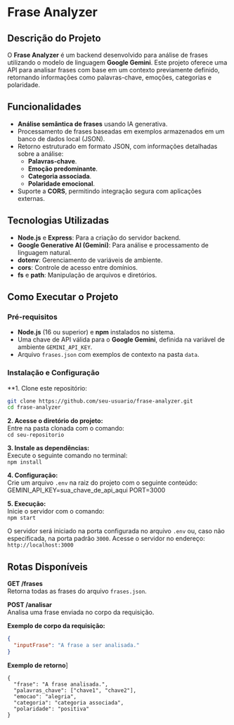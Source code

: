 # Frase Analyzer

## Descrição do Projeto
O **Frase Analyzer** é um backend desenvolvido para análise de frases utilizando o modelo de linguagem **Google Gemini**. Este projeto oferece uma API para analisar frases com base em um contexto previamente definido, retornando informações como palavras-chave, emoções, categorias e polaridade.

## Funcionalidades
- **Análise semântica de frases** usando IA generativa.
- Processamento de frases baseadas em exemplos armazenados em um banco de dados local (JSON).
- Retorno estruturado em formato JSON, com informações detalhadas sobre a análise:
  - **Palavras-chave**.
  - **Emoção predominante**.
  - **Categoria associada**.
  - **Polaridade emocional**.
- Suporte a **CORS**, permitindo integração segura com aplicações externas.

## Tecnologias Utilizadas
- **Node.js** e **Express**: Para a criação do servidor backend.
- **Google Generative AI (Gemini)**: Para análise e processamento de linguagem natural.
- **dotenv**: Gerenciamento de variáveis de ambiente.
- **cors**: Controle de acesso entre domínios.
- **fs** e **path**: Manipulação de arquivos e diretórios.

## Como Executar o Projeto

### Pré-requisitos
- **Node.js** (16 ou superior) e **npm** instalados no sistema.
- Uma chave de API válida para o **Google Gemini**, definida na variável de ambiente `GEMINI_API_KEY`.
- Arquivo `frases.json` com exemplos de contexto na pasta `data`.

### Instalação e Configuração

**1. Clone este repositório:
   ```bash
   git clone https://github.com/seu-usuario/frase-analyzer.git
   cd frase-analyzer
```

**2. Acesse o diretório do projeto:**  
Entre na pasta clonada com o comando:  
`cd seu-repositorio`  

**3. Instale as dependências:**  
Execute o seguinte comando no terminal:  
`npm install`  

**4. Configuração:**  
Crie um arquivo `.env` na raiz do projeto com o seguinte conteúdo:  
GEMINI_API_KEY=sua_chave_de_api_aqui
PORT=3000

**5. Execução:**  
Inicie o servidor com o comando:  
`npm start`  

O servidor será iniciado na porta configurada no arquivo `.env` ou, caso não especificada, na porta padrão `3000`. Acesse o servidor no endereço:  
`http://localhost:3000`

## Rotas Disponíveis

**GET /frases**  
Retorna todas as frases do arquivo `frases.json`.  

**POST /analisar**  
Analisa uma frase enviada no corpo da requisição.  

**Exemplo de corpo da requisição:**  
```json
{
  "inputFrase": "A frase a ser analisada."
}
```

**Exemplo de retorno**]
```
{
  "frase": "A frase analisada.",
  "palavras_chave": ["chave1", "chave2"],
  "emocao": "alegria",
  "categoria": "categoria associada",
  "polaridade": "positiva"
}
```

